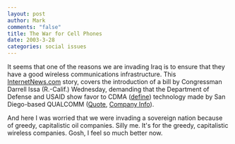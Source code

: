 ```yaml
--- 
layout: post
author: Mark
comments: "false"
title: The War for Cell Phones
date: 2003-3-28
categories: social issues
---
```

It seems that one of the reasons we are invading Iraq is to ensure that they have a good wireless communications infrastructure. This <a href="http://siliconvalley.internet.com/news/article.php/2171271" target="_blank">InternetNews.com</a> story, covers the introduction of a bill by Congressman Darrell Issa (R.-Calif.) Wednesday, demanding that the Department of Defense and USAID show favor to CDMA (<a href="http://inews.webopedia.com/SHARED/search_action.asp?Term=CDMA&Template_Name=inews.webopedia.com" target="_blank">define</a>) technology made by San Diego-based QUALCOMM (<a href="http://www.internetnews.com/stocks/quotes/quote.php/QCOM" target="_blank">Quote</a>, <a href="http://www.internetnews.com/stocks/quotes/quote.php/QCOM/DESC" target="_blank">Company Info</a>).

And here I was worried that we were invading a sovereign nation because of greedy, capitalistic oil companies. Silly me. It's for the greedy, capitalistic wireless companies. Gosh, I feel so much better now.
